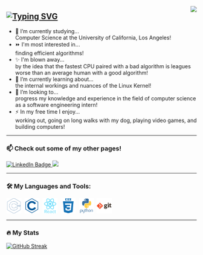<a href="https://visitorbadge.io/status?path=https%3A%2F%2Fgithub.com%2Fleo-xliu"><img align="right" src="https://api.visitorbadge.io/api/visitors?path=https%3A%2F%2Fgithub.com%2Fleo-xliu&label=Visits&labelColor=%232075df&countColor=%23d9e3f0&style=flat&labelStyle=upper" /></a>

[![Typing SVG](https://readme-typing-svg.herokuapp.com?font=Fira+Code&size=24&duration=3000&pause=500&multiline=true&width=435&height=70&lines=%F0%9F%91%8B+Hi%2C+I'm+Leo!;Learn+more+about+me+here!+%F0%9F%91%80)](https://git.io/typing-svg)
---

- 🏫 I’m currently studying... </br>
      Computer Science at the University of California, Los Angeles! </br>
- ⏩ I'm most interested in... </br>
      finding efficient algorithms!
- ✨ I'm blown away...</br>
      by the idea that the fastest CPU paired with a bad algorithm is leagues worse than an average human with a good algorithm! </br>
- 🌱 I’m currently learning about...</br>
      the internal workings and nuances of the Linux Kernel!
- 💞️ I’m looking to...</br>
      progress my knowledge and experience in the field of computer science as a software engineering intern! </br>
- ⚡ In my free time I enjoy...</br>
      working out, going on long walks with my dog, playing video games, and building computers! </br>

---

### 📫 Check out some of my other pages! 
<div>
   <a href="https://www.linkedin.com/in/leoxiyuliu/">
    <img src="https://img.shields.io/badge/LinkedIn-blue?style=for-the-badge&logo=linkedin&logoColor=white" alt="LinkedIn Badge"/>
  </a>
   <a href="https://leetcode.com/L30XL1U/">
    <img src="https://img.shields.io/badge/dynamic/json?style=for-the-badge&labelColor=black&color=%23ffa116&label=LeetCode&query=solved&url=https%3A%2F%2Fleetcode-badge.vercel.app%2Fapi%2Fusers%2FL30XL1U&logo=leetcode&logoColor=yellow"/>
  </a>
</div>

---

### 🛠️ My Languages and Tools: 
<div>
    <img src="https://github.com/devicons/devicon/blob/master/icons/cplusplus/cplusplus-line.svg" title="C++" alt="C++" width="40" height="40"/>&nbsp;
    <img src="https://github.com/devicons/devicon/blob/master/icons/c/c-line.svg" title="C" alt="C" width="40" height="40"/>&nbsp;
    <img src="https://github.com/devicons/devicon/blob/master/icons/react/react-original-wordmark.svg" title="React" alt="React" width="40" height="40"/>&nbsp;
    <img src="https://github.com/devicons/devicon/blob/master/icons/css3/css3-plain-wordmark.svg"  title="CSS3" alt="CSS" width="40" height="40"/>&nbsp;
    <img src="https://github.com/devicons/devicon/blob/master/icons/python/python-original-wordmark.svg"  title="CSS3" alt="CSS" width="40" height="40"/>&nbsp;
    <img src="https://github.com/devicons/devicon/blob/master/icons/git/git-original-wordmark.svg" title="Git" **alt="Git" width="40" height="40"/>
      
</div>

---

### 🔥 My Stats
[![GitHub Streak](http://github-readme-streak-stats.herokuapp.com?user=leo-xliu&theme=dark&background=000000)](https://git.io/streak-stats)


<!---
leo-xliu/leo-xliu is a ✨ special ✨ repository because its `README.md` (this file) appears on your GitHub profile.
You can click the Preview link to take a look at your changes.
--->
